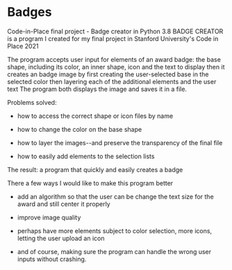 # Badges
Code-in-Place final project - Badge creator in Python 3.8
BADGE CREATOR is a program I created for my final project in Stanford University's Code in Place 2021

The program accepts user input for elements of an award badge:
    the base shape, including its color, an inner shape, icon and the text to display
then it creates an badge image by first creating the user-selected base in the selected color then layering each of the additional elements and the user text
The program both displays the image and saves it in a file.

Problems solved:

- how to access the correct shape or icon files by name

- how to change the color on the base shape 

- how to layer the images--and preserve the transparency of the final file

- how to easily add elements to the selection lists

The result:
a program that quickly and easily creates a badge 



There a few ways I would like to make this program better

- add an algorithm so that the user can be change the text size for the award and still center it properly

- improve image quality

- perhaps have more elements subject to color selection, more icons, letting the user upload an icon

- and of course, making sure the program can handle the wrong user inputs without crashing.
